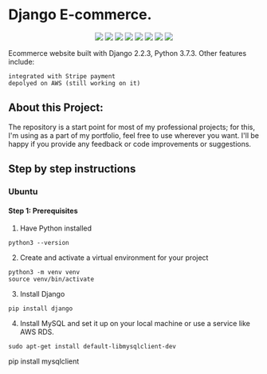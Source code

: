 # Django E-commerce.

<p align='center'>
<img src="https://img.shields.io/badge/Django-239120?logo=django&logoColor=white" />
<img src="https://img.shields.io/badge/Python-239120?logo=python&logoColor=white" />
<img src="https://img.shields.io/badge/SQL%20Server-CC2927?logo=microsoft-sql-server&logoColor=white" />
<img src="https://img.shields.io/badge/html5-E34F26?logo=html5&logoColor=white" />
<img src="https://img.shields.io/badge/css3-1572B6?logo=css3&logoColor=white" />
<img src="https://img.shields.io/badge/bootstrap-563D7C?logo=bootstrap&logoColor=white" />
<img src="https://img.shields.io/badge/Github-181717?logo=github&logoColor=white" />
<img src="https://img.shields.io/badge/PayPal-000144?logo=paypal&logoColor=white" />
</p>

Ecommerce website built with Django 2.2.3, Python 3.7.3. Other features include:

    integrated with Stripe payment
    depolyed on AWS (still working on it)

## About this Project:

The repository is a start point for most of my professional projects; for this, I'm using as a part of my portfolio, feel free to use wherever you want. I'll be happy if you provide any feedback or code improvements or suggestions.

## Step by step instructions
### Ubuntu
#### Step 1: Prerequisites
1. Have Python installed
```
python3 --version
```
2. Create and activate a virtual environment for your project
```
python3 -m venv venv
source venv/bin/activate
```
3. Install Django
```
pip install django
```
4. Install MySQL and set it up on your local machine or use a service like AWS RDS.
```
sudo apt-get install default-libmysqlclient-dev
```
pip install mysqlclient
```
